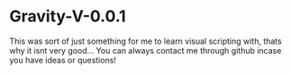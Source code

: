 # Gravity-V-0.0.1
This was sort of just something for me to learn visual scripting with, thats why it isnt very good...
You can always contact me through github incase you have ideas or questions!
